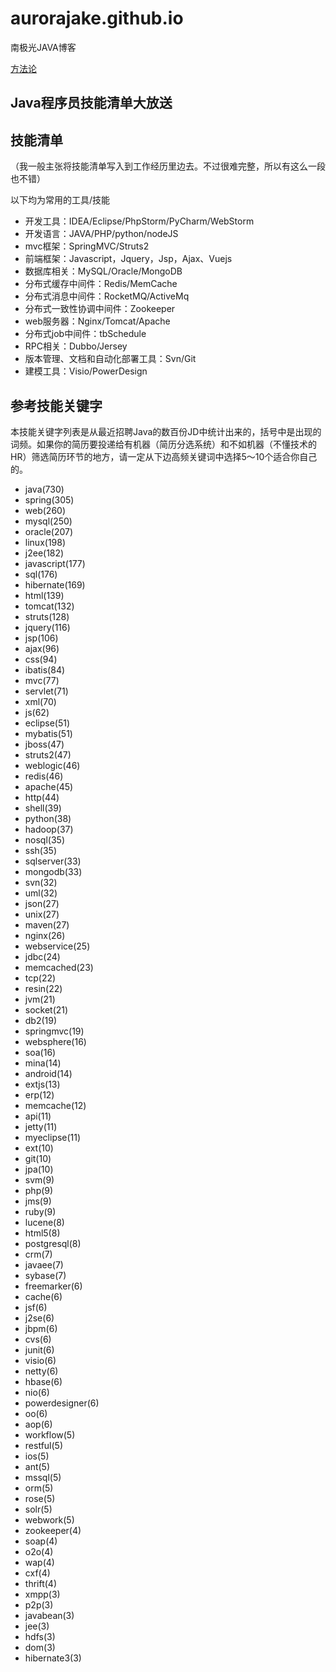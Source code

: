# aurorajake.github.io
南极光JAVA博客

[方法论]()

## Java程序员技能清单大放送
## 技能清单
（我一般主张将技能清单写入到工作经历里边去。不过很难完整，所以有这么一段也不错）

以下均为常用的工具/技能

- 开发工具：IDEA/Eclipse/PhpStorm/PyCharm/WebStorm
- 开发语言：JAVA/PHP/python/nodeJS
- mvc框架：SpringMVC/Struts2
- 前端框架：Javascript，Jquery，Jsp，Ajax、Vuejs
- 数据库相关：MySQL/Oracle/MongoDB
- 分布式缓存中间件：Redis/MemCache
- 分布式消息中间件：RocketMQ/ActiveMq
- 分布式一致性协调中间件：Zookeeper
- web服务器：Nginx/Tomcat/Apache
- 分布式job中间件：tbSchedule
- RPC相关：Dubbo/Jersey
- 版本管理、文档和自动化部署工具：Svn/Git
- 建模工具：Visio/PowerDesign


## 参考技能关键字

本技能关键字列表是从最近招聘Java的数百份JD中统计出来的，括号中是出现的词频。如果你的简历要投递给有机器（简历分选系统）和不如机器（不懂技术的HR）筛选简历环节的地方，请一定从下边高频关键词中选择5～10个适合你自己的。

- java(730)
- spring(305)
- web(260)
- mysql(250)
- oracle(207)
- linux(198)
- j2ee(182)
- javascript(177)
- sql(176)
- hibernate(169)
- html(139)
- tomcat(132)
- struts(128)
- jquery(116)
- jsp(106)
- ajax(96)
- css(94)
- ibatis(84)
- mvc(77)
- servlet(71)
- xml(70)
- js(62)
- eclipse(51)
- mybatis(51)
- jboss(47)
- struts2(47)
- weblogic(46)
- redis(46)
- apache(45)
- http(44)
- shell(39)
- python(38)
- hadoop(37)
- nosql(35)
- ssh(35)
- sqlserver(33)
- mongodb(33)
- svn(32)
- uml(32)
- json(27)
- unix(27)
- maven(27)
- nginx(26)
- webservice(25)
- jdbc(24)
- memcached(23)
- tcp(22)
- resin(22)
- jvm(21)
- socket(21)
- db2(19)
- springmvc(19)
- websphere(16)
- soa(16)
- mina(14)
- android(14)
- extjs(13)
- erp(12)
- memcache(12)
- api(11)
- jetty(11)
- myeclipse(11)
- ext(10)
- git(10)
- jpa(10)
- svm(9)
- php(9)
- jms(9)
- ruby(9)
- lucene(8)
- html5(8)
- postgresql(8)
- crm(7)
- javaee(7)
- sybase(7)
- freemarker(6)
- cache(6)
- jsf(6)
- j2se(6)
- jbpm(6)
- cvs(6)
- junit(6)
- visio(6)
- netty(6)
- hbase(6)
- nio(6)
- powerdesigner(6)
- oo(6)
- aop(6)
- workflow(5)
- restful(5)
- ios(5)
- ant(5)
- mssql(5)
- orm(5)
- rose(5)
- solr(5)
- webwork(5)
- zookeeper(4)
- soap(4)
- o2o(4)
- wap(4)
- cxf(4)
- thrift(4)
- xmpp(3)
- p2p(3)
- javabean(3)
- jee(3)
- hdfs(3)
- dom(3)
- hibernate3(3)

